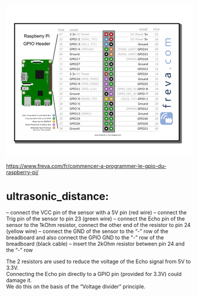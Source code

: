 ![GPIO.jpg](../GPIO.png)

https://www.freva.com/fr/commencer-a-programmer-le-gpio-du-raspberry-pi/

# ultrasonic_distance:

– connect the VCC pin of the sensor with a 5V pin (red wire)
– connect the Trig pin of the sensor to pin 23 (green wire)
– connect the Echo pin of the sensor to the 1kOhm resistor, connect the other end of the resistor to pin 24 (yellow wire)
– connect the GND of the sensor to the “-” row of the breadboard and also connect the GPIO GND to the “-” row of the breadboard (black cable)
– insert the 2kOhm resistor between pin 24 and the “-” row

The 2 resistors are used to reduce the voltage of the Echo signal from 5V to 3.3V.  
Connecting the Echo pin directly to a GPIO pin (provided for 3.3V) could damage it.  
We do this on the basis of the “Voltage divider” principle.

